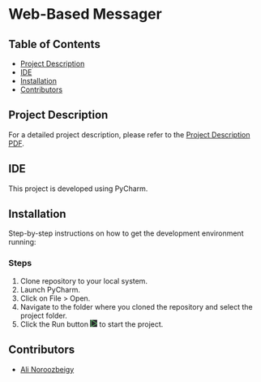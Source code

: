 # Web-Based Messager

## Table of Contents
- [Project Description](#project-description)
- [IDE](#ide)
- [Installation](#installation)
- [Contributors](#contributors)

## Project Description

For a detailed project description, please refer to the [Project Description PDF](./Web%20Programming%20Fall%202023%20Project%20Phase1.pdf).

## IDE
This project is developed using PyCharm.

## Installation
Step-by-step instructions on how to get the development environment running:

### Steps
1. Clone repository to your local system.
2. Launch PyCharm.
3. Click on File > Open.
4. Navigate to the folder where you cloned the repository and select the project folder.
5. Click the Run button ![Run Image](./Pycharm_Run.PNG) to start the project.

## Contributors
- [Ali Noroozbeigy](https://github.com/Ali-Noroozbeigy)
